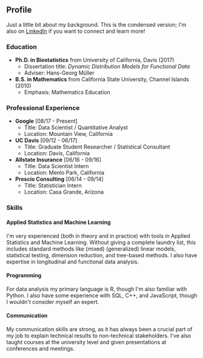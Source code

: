 ## Profile

Just a little bit about my background. This is the condensed version; I'm also on [LinkedIn](https://www.linkedin.com/in/matthew-dawson-268b06a1/) if you want to connect and learn more!

### Education
- **Ph.D. in Biostatistics** from University of California, Davis (2017)
  - Dissertation title: _Dynamic Distribution Models for Functional Data_
  - Adviser: Hans-Georg M&uuml;ller
- **B.S. in Mathematics** from California State University, Channel Islands (2010)
  - Emphasis: Mathematics Education

### Professional Experience
- **Google** [08/17 - Present] 
  - Title: Data Scientist / Quantitative Analyst
  - Location: Mountain View, California
- **UC Davis** [09/12 - 06/17] 
  - Title: Graduate Student Researcher / Statistical Consultant
  - Location: Davis, California
- **Allstate Insurance** [06/16 - 09/16] 
  - Title: Data Scientist Intern
  - Location: Menlo Park, California
- **Prescio Consulting** [06/14 - 09/14] 
  - Title: Statistician Intern
  - Location: Casa Grande, Arizona

### Skills

#### Applied Statistics and Machine Learning

I'm very experienced (both in theory and in practice) with tools in Applied Statistics and Machine Learning. Without giving a complete laundry list, this includes standard methods like (mixed) (generalized) linear models, statistical testing, dimension reduction, and tree-based methods. I also have expertise in longitudinal and functional data analysis.

#### Programming

For data analysis my primary language is R, though I'm also familiar with Python. I also have some experience with SQL, C++, and JavaScript, though I wouldn't consider myself an expert.

#### Communication

My communication skills are strong, as it has always been a crucial part of my job to explain technical results to non-technical stakeholders. I've also taught courses at the university level and given presentations at conferences and meetings.
